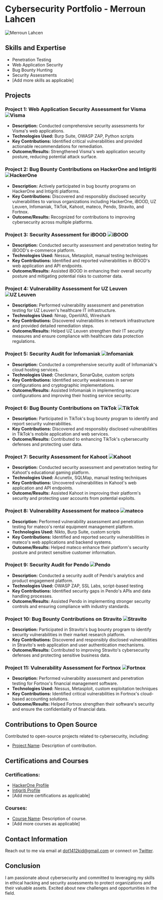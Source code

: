 # Cybersecurity Portfolio - Merroun Lahcen
![Merroun Lahcen](https://avatars.githubusercontent.com/u/106389779?s=200)
## Skills and Expertise
- Penetration Testing
- Web Application Security
- Bug Bounty Hunting
- Security Assessments
- [Add more skills as applicable]

## Projects

### Project 1: Web Application Security Assessment for Visma ![Visma](https://cdn.prod.website-files.com/6305e092bc95bebe63ae6578/6305e2582d5d17164e965f66_favicon-32x32.png)
- **Description:** Conducted comprehensive security assessments for Visma's web applications.
- **Technologies Used:** Burp Suite, OWASP ZAP, Python scripts
- **Key Contributions:** Identified critical vulnerabilities and provided actionable recommendations for remediation.
- **Outcome/Results:** Strengthened Visma's web application security posture, reducing potential attack surface.

### Project 2: Bug Bounty Contributions on HackerOne and Intigriti ![HackerOne](https://www.hackerone.com/favicon.ico)
- **Description:** Actively participated in bug bounty programs on HackerOne and Intigriti platforms.
- **Key Contributions:** Discovered and responsibly disclosed security vulnerabilities to various organizations including HackerOne, iBOOD, UZ Leuven, Infomaniak, TikTok, Kahoot, mateco, Pendo, Stravito, and Fortnox.
- **Outcome/Results:** Recognized for contributions to improving cybersecurity across multiple platforms.

### Project 3: Security Assessment for iBOOD ![iBOOD](https://www.ibood.com/static/icons/favicon-32x32.png)
- **Description:** Conducted security assessment and penetration testing for iBOOD's e-commerce platform.
- **Technologies Used:** Nessus, Metasploit, manual testing techniques
- **Key Contributions:** Identified and reported vulnerabilities in iBOOD's web application and API endpoints.
- **Outcome/Results:** Assisted iBOOD in enhancing their overall security posture and mitigating potential risks to customer data.

### Project 4: Vulnerability Assessment for UZ Leuven ![UZ Leuven](https://www.uzleuven.be/favicon.ico)
- **Description:** Performed vulnerability assessment and penetration testing for UZ Leuven's healthcare IT infrastructure.
- **Technologies Used:** Nmap, OpenVAS, Wireshark
- **Key Contributions:** Discovered vulnerabilities in network infrastructure and provided detailed remediation steps.
- **Outcome/Results:** Helped UZ Leuven strengthen their IT security measures and ensure compliance with healthcare data protection regulations.

### Project 5: Security Audit for Infomaniak ![Infomaniak](https://www.infomaniak.com/favicon.ico)
- **Description:** Conducted a comprehensive security audit of Infomaniak's cloud hosting services.
- **Technologies Used:** Checkmarx, SonarQube, custom scripts
- **Key Contributions:** Identified security weaknesses in server configurations and cryptographic implementations.
- **Outcome/Results:** Assisted Infomaniak in implementing secure configurations and improving their hosting service security.

### Project 6: Bug Bounty Contributions on TikTok ![TikTok](https://www.tiktok.com/favicon.ico)
- **Description:** Participated in TikTok's bug bounty program to identify and report security vulnerabilities.
- **Key Contributions:** Discovered and responsibly disclosed vulnerabilities in TikTok's mobile application and web services.
- **Outcome/Results:** Contributed to enhancing TikTok's cybersecurity defenses and protecting user data.

### Project 7: Security Assessment for Kahoot ![Kahoot](https://kahoot.com/wp-content/themes/kahoot2017/assets/img/favicon/favicon.ico?v=2)
- **Description:** Conducted security assessment and penetration testing for Kahoot's educational gaming platform.
- **Technologies Used:** Acunetix, SQLMap, manual testing techniques
- **Key Contributions:** Uncovered vulnerabilities in Kahoot's web application and API endpoints.
- **Outcome/Results:** Assisted Kahoot in improving their platform's security and protecting user accounts from potential exploits.

### Project 8: Vulnerability Assessment for mateco ![mateco](https://www.mateco-holding.com/_intern/favicons/favicon_32.png)
- **Description:** Performed vulnerability assessment and penetration testing for mateco's rental equipment management platform.
- **Technologies Used:** Nikto, Burp Suite, custom scripts
- **Key Contributions:** Identified and reported security vulnerabilities in mateco's web applications and backend systems.
- **Outcome/Results:** Helped mateco enhance their platform's security posture and protect sensitive customer information.

### Project 9: Security Audit for Pendo ![Pendo](https://www.pendo.io/wp-content/uploads/2022/12/favicon.png)
- **Description:** Conducted a security audit of Pendo's analytics and product engagement platform.
- **Technologies Used:** OWASP ZAP, SSL Labs, script-based testing
- **Key Contributions:** Identified security gaps in Pendo's APIs and data handling processes.
- **Outcome/Results:** Assisted Pendo in implementing stronger security controls and ensuring compliance with industry standards.

### Project 10: Bug Bounty Contributions on Stravito ![Stravito](https://www.stravito.com/favicon.ico)
- **Description:** Participated in Stravito's bug bounty program to identify security vulnerabilities in their market research platform.
- **Key Contributions:** Discovered and responsibly disclosed vulnerabilities in Stravito's web application and user authentication mechanisms.
- **Outcome/Results:** Contributed to improving Stravito's cybersecurity defenses and protecting sensitive business data.

### Project 11: Vulnerability Assessment for Fortnox ![Fortnox](https://www.fortnox.se/favicon/favicon-32x32.png)
- **Description:** Performed vulnerability assessment and penetration testing for Fortnox's financial management software.
- **Technologies Used:** Nessus, Metasploit, custom exploitation techniques
- **Key Contributions:** Identified critical vulnerabilities in Fortnox's cloud-based accounting solutions.
- **Outcome/Results:** Helped Fortnox strengthen their software's security and ensure the confidentiality of financial data.

<!-- Add more projects as applicable -->

## Contributions to Open Source
Contributed to open-source projects related to cybersecurity, including:
- [Project Name](https://github.com/yourusername/projectname): Description of contribution.

## Certifications and Courses

### Certifications:
- [HackerOne Profile](https://hackerone.com/dot1412)
- [Intigriti Profile](https://app.intigriti.com/profile/merroun)
- [Add more certifications as applicable]

### Courses:
- [Course Name](https://example.com): Description of course.
- [Add more courses as applicable]

## Contact Information
Reach out to me via email at [dot1412kid@gmail.com](mailto:dot1412kid@gmail.com) or connect on [Twitter](https://twitter.com/dot1412).

## Conclusion
I am passionate about cybersecurity and committed to leveraging my skills in ethical hacking and security assessments to protect organizations and their valuable assets. Excited about new challenges and opportunities in the field.
